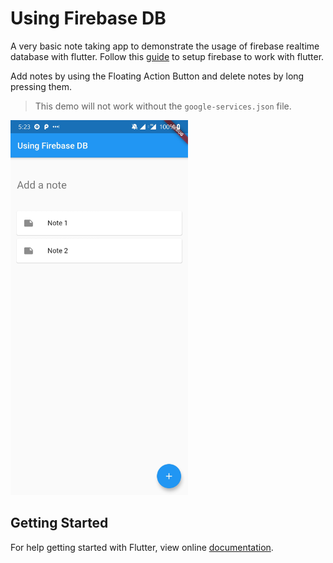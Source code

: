 # Using Firebase DB

A very basic note taking app to demonstrate the usage of firebase realtime database with flutter. Follow this [guide](https://firebase.google.com/docs/flutter/setup) to setup firebase to work with flutter.

Add notes by using the Floating Action Button and delete notes by long pressing them.

>This demo will not work without the `google-services.json` file. 


<img src="demo_img.jpg" height="600em" />

## Getting Started

For help getting started with Flutter, view online [documentation](http://flutter.dev/).
